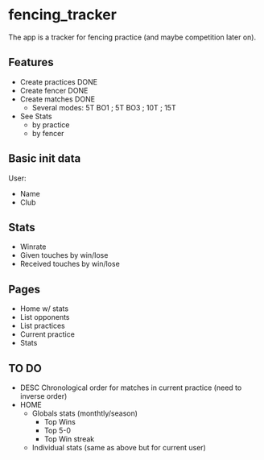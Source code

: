 # fencing_tracker

The app is a tracker for fencing practice (and maybe competition later on).

## Features

 - Create practices DONE
 - Create fencer DONE 
 - Create matches DONE
	 - Several modes: 5T BO1 ; 5T BO3 ; 10T ; 15T
 - See Stats
	 -  by practice
	 -  by fencer

## Basic init data

User:
 - Name
 - Club

## Stats

 - Winrate
 - Given touches by win/lose
 - Received touches by win/lose

## Pages

- Home w/ stats
- List opponents
- List practices
- Current practice
- Stats

## TO DO

- DESC Chronological order for matches in current practice 
(need to inverse order)
- HOME
	- Globals stats (monthtly/season)
		- Top Wins
		- Top 5-0
		- Top Win streak
	- Individual stats (same as above but for current user)